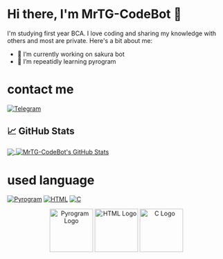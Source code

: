 # Hi there, I'm MrTG-CodeBot 👋

I'm studying first year BCA. I love coding and sharing my knowledge with others and most are private. Here's a bit about me:

- 🔭 I’m currently working on sakura bot
- 🌱 I’m repeatidly learning pyrogram

# contact me 

[![Telegram](https://img.shields.io/badge/Telegram-Chat-blue)](https://t.me/MrTG_Coder)



## 📈 GitHub Stats

<a href="https://github.com/MrTG-CodeBot">
  <img align="center" src="https://github-readme-stats.vercel.app/api/top-langs/?username=MrTG-CodeBot&theme=radical" />
</a>
<a href="https://github.com/MrTG-CodeBot">
  <img align="center" src="https://github-readme-stats.vercel.app/api?username=MrTG-CodeBot&show_icons=true&theme=radical" alt="MrTG-CodeBot's GitHub Stats" />
</a>

# used language

[![Pyrogram](https://img.shields.io/badge/Language-Pyrogram-red)](https://github.com/pyrogram/pyrogram)
[![HTML](https://img.shields.io/badge/Language-HTML-orange)](https://en.wikipedia.org/wiki/HTML)
[![C](https://img.shields.io/badge/Language-C-blue)](https://en.wikipedia.org/wiki/C_(programming_language))

<div align="center">
    <img src="path_to_pyrogram_logo.png" alt="Pyrogram Logo" width="100" height="100">
    <img src="path_to_html_logo.png" alt="HTML Logo" width="100" height="100">
    <img src="path_to_c_logo.png" alt="C Logo" width="100" height="100">
</div>



